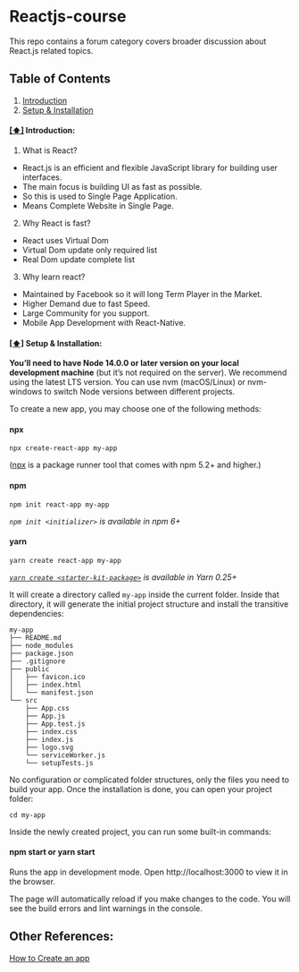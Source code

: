 # Reactjs-course
This repo contains a forum category covers broader discussion about React.js related topics.

## <a name='toc'>Table of Contents</a>
 1. [Introduction](#intro)
 2. [Setup & Installation](#setup)
 
 
 #### [[⬆]](#toc) <a name='intro'>Introduction:</a>
 
 1. What is React?  
 -  React.js is an efficient and flexible JavaScript library for building user interfaces.  
 -  The main focus is building UI as fast as possible.  
 -  So this is used to Single Page Application.  
 -  Means Complete Website in Single Page.  
 
 2. Why React is fast?  
 -  React uses Virtual Dom  
 -  Virtual Dom update only required list
 -  Real Dom update complete list
 
 3. Why learn react?  
 -  Maintained by Facebook so it will long Term Player in the Market.  
 -  Higher Demand due to fast Speed.  
 -  Large Community for you support.  
 -  Mobile App Development with React-Native.  
 
 #### [[⬆]](#toc) <a name='setup'>Setup & Installation:</a>  
 **You’ll need to have Node 14.0.0 or later version on your local development machine** (but it’s not required on the server). We recommend using the latest    LTS version. You can use nvm (macOS/Linux) or nvm-windows to switch Node versions between different projects.  
 
 To create a new app, you may choose one of the following methods:  
 
 #### npx
 ```
 npx create-react-app my-app
 ```  
 (<a href="https://nodejs.dev/en/learn/the-npx-nodejs-package-runner">npx</a> is a package runner tool that comes with npm 5.2+ and higher.)  
 
 #### npm
 ```
 npm init react-app my-app
 ```  
 _`npm init <initializer>` is available in npm 6+_  
 #### yarn
 ```
 yarn create react-app my-app
 ```  
 
 _<a href="https://classic.yarnpkg.com/en/docs/cli/create/">`yarn create <starter-kit-package>`</a> is available in Yarn 0.25+_  
 
 It will create a directory called `my-app` inside the current folder.
Inside that directory, it will generate the initial project structure and install the transitive dependencies:  

```
my-app
├── README.md
├── node_modules
├── package.json
├── .gitignore
├── public
│   ├── favicon.ico
│   ├── index.html
│   └── manifest.json
└── src
    ├── App.css
    ├── App.js
    ├── App.test.js
    ├── index.css
    ├── index.js
    ├── logo.svg
    └── serviceWorker.js
    └── setupTests.js
```  

No configuration or complicated folder structures, only the files you need to build your app.
Once the installation is done, you can open your project folder:  
```
cd my-app
```  
Inside the newly created project, you can run some built-in commands:  

#### npm start or yarn start  
Runs the app in development mode.
Open http://localhost:3000 to view it in the browser.

The page will automatically reload if you make changes to the code.
You will see the build errors and lint warnings in the console.  

## Other References:  
[How to Create an app](https://github.com/facebook/create-react-app#npx)

